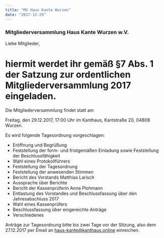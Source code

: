 ```yaml
---
title: "MV Haus Kante Wurzen"
date: "2017-12-29"
---
```


### Mitgliederversammlung Haus Kante Wurzen w.V.

Liebe Mitglieder,

hiermit werdet ihr gemäß §7 Abs. 1 der Satzung zur ordentlichen Mitgliederversammlung 2017 eingeladen.
===
Die Mitgliederversammlung findet statt am

Freitag, den 29.12.2017, 17:00 Uhr im Kanthaus, Kantstraße 20, 04808 Wurzen.

Es wird folgende Tagesordnung vorgeschlagen:

* Eröffnung und Begrüßung
* Feststellung der form- und fristgemäßen Einladung sowie Feststellung der Beschlussfähigkeit
* Wahl eines Protokollführers
* Feststellung der Tagesordnung
* Feststellung der anwesenden Stimmen
* Bericht des Vorstands Matthias Larisch
* Aussprache über Berichte
* Bericht der Kassenprüferin Anna Plohmann
* Entlastung des Vorstandes und Beschlussfassung über den Jahresabschluss 2017
* Wahl eines Kassenprüfers
* Beschlussfassung über eingereichte Anträge
* Verschiedenes

Anträge zur Tagesordnung bitte bis zwei Tage vor der Sitzung, also dem 27.12.2017 per Email an haus-kante@kanthaus.online einreichen.
